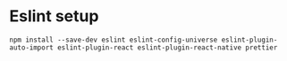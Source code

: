 # Eslint setup

```
npm install --save-dev eslint eslint-config-universe eslint-plugin-auto-import eslint-plugin-react eslint-plugin-react-native prettier

```


